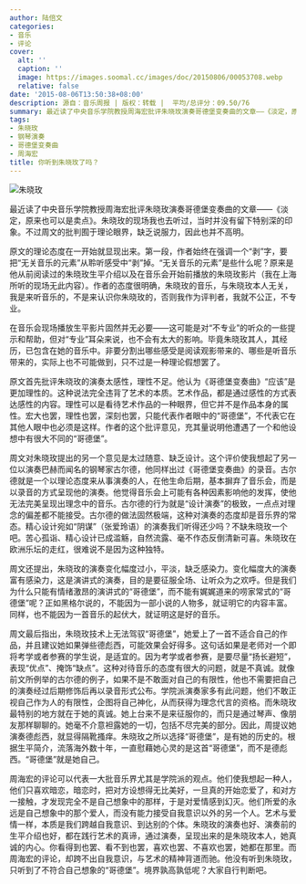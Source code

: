 ```yaml
---
author: 陆倍文
categories:
- 音乐
- 评论
cover:
  alt: ''
  caption: ''
  image: https://images.soomal.cc/images/doc/20150806/00053708.webp
  relative: false
date: '2015-08-06T13:50:38+08:00'
description: 源自：音乐周报 | 版权：转载 |  平均/总评分：09.50/76
summary: 最近读了中央音乐学院教授周海宏批评朱晓玫演奏哥德堡变奏曲的文章――《淡定，原来也可以是卖点》。朱晓玫的现场我也去听过，当时并没有留下特别深的印象。不过周文的批判囿于理论眼界，缺乏说服力，因此也并不高明……
tags:
- 朱晓玫
- 钢琴演奏
- 哥德堡变奏曲
- 周海宏
title: 你听到朱晓玫了吗？
---
```


![朱晓玫](https://images.soomal.cc/images/doc/20150806/00053708_01.webp)





最近读了中央音乐学院教授周海宏批评朱晓玫演奏哥德堡变奏曲的文章――《淡定，原来也可以是卖点》。朱晓玫的现场我也去听过，当时并没有留下特别深的印象。不过周文的批判囿于理论眼界，缺乏说服力，因此也并不高明。

原文的理论态度在一开始就显现出来。第一段，作者始终在强调一个“剥”字，要把“无关音乐的元素”从聆听感受中“剥”掉。“无关音乐的元素”是些什么呢？原来是他从前阅读过的朱晓玫生平介绍以及在音乐会开始前播放的朱晓玫影片（我在上海所听的现场无此内容）。作者的态度很明确，朱晓玫的音乐，与朱晓玫本人无关，我是来听音乐的，不是来认识你朱晓玫的，否则我作为评判者，我就不公正，不专业。

在音乐会现场播放生平影片固然并无必要――这可能是对“不专业”的听众的一些提示和帮助，但对“专业”耳朵来说，也不会有太大的影响。毕竟朱晓玫其人，其经历，已包含在她的音乐中。非要分割出哪些感受是阅读观影带来的、哪些是听音乐带来的，实际上也不可能做到，只不过是一种理论假想罢了。

原文首先批评朱晓玫的演奏太感性，理性不足。他认为《哥德堡变奏曲》“应该”是更加理性的。这种说法完全违背了艺术的本质。艺术作品，都是通过感性的方式表达感性的内容。理性可以是看待艺术作品的一种眼界，但它并不是作品本身的属性。宏大也罢，理性也罢，深刻也罢，只能代表作者眼中的“哥德堡”，不代表它在其他人眼中也必须是这样。作者的这个批评意见，充其量说明他遭遇了一个和他设想中有很大不同的“哥德堡”。

周文对朱晓玫提出的另一个意见是太过随意、缺乏设计。这个评价使我想起了另一位以演奏巴赫而闻名的钢琴家古尔德，他同样出过《哥德堡变奏曲》的录音。古尔德就是一个以理论态度来从事演奏的人，在他生命后期，基本摒弃了音乐会，而是以录音的方式呈现他的演奏。他觉得音乐会上可能有各种因素影响他的发挥，使他无法完美呈现出理念中的音乐。古尔德的行为就是“设计演奏”的极致，一点点对理念的偏差都不能接受。古尔德的做法固然极端，这种对演奏的态度却是音乐界的常态。精心设计宛如“阴谋”（张爱玲语）的演奏我们听得还少吗？不缺朱晓玫一个吧。苦心孤诣、精心设计已成滥觞，自然流露、毫不作态反倒清新可喜。朱晓玫在欧洲乐坛的走红，很难说不是因为这种独特。

周文还提出，朱晓玫的演奏变化幅度过小，平淡，缺乏感染力。变化幅度大的演奏富有感染力，这是演讲式的演奏，目的是要征服全场、让听众为之欢呼。但是我们为什么只能有情绪激昂的演讲式的“哥德堡”，而不能有娓娓道来的唠家常式的“哥德堡”呢？正如黑格尔说的，不能因为一部小说的人物多，就证明它的内容丰富。同样，也不能因为一首音乐的起伏大，就证明这是好的音乐。

周文最后指出，朱晓玫技术上无法驾驭“哥德堡”，她爱上了一首不适合自己的作品，并且建议她如果弹些德彪西，可能效果会好得多。这句话如果是老师对一个即将考学或者参赛的学生说，是适宜的。因为考学或者参赛，是要尽量“扬长避短”，表现“优点”、掩饰“缺点”。这种对待音乐的态度有很大的问题，就是不真诚。就像前文所例举的古尔德的例子，如果不是不敢面对自己的有限性，他也不需要把自己的演奏经过后期修饰后再以录音形式公布。学院派演奏家多有此问题，他们不敢正视自己作为人的有限性，企图将自己神化，从而获得为理念代言的资格。而朱晓玫最特别的地方就在于她的真诚。她上台来不是来征服你的，而只是通过琴声、像朋友那样聊聊的。她毫不介意袒露她的一切，包括不尽完美的部分。因此，周提议她演奏德彪西，就显得隔靴搔痒。朱晓玫之所以选择“哥德堡”，是有她的历史的。根据生平简介，流落海外数十年，一直慰藉她心灵的是这首“哥德堡”，而不是德彪西。“哥德堡”就是她自己。

周海宏的评论可以代表一大批音乐界尤其是学院派的观点。他们使我想起一种人，他们只喜欢暗恋，暗恋时，把对方设想得无比美好，一旦真的开始恋爱了，和对方一接触，才发现完全不是自己想象中的那样，于是对爱情感到幻灭。他们所爱的永远是自己想象中的那个爱人，而没有能力接受自我意识以外的另一个人。艺术与爱情一样，本质是我们跨越自我意识、到达别的个体。朱晓玫的演奏也好、演奏前的生平介绍也好，都在践行艺术的真谛，通过演奏，呈现出来的是朱晓玫本人，她真诚的内心。你看得到也罢、看不到也罢，喜欢也罢、不喜欢也罢，她都在那里。而周海宏的评论，却跨不出自我意识，与艺术的精神背道而驰。他没有听到朱晓玫，只听到了不符合自己想象的“哥德堡”。境界孰高孰低呢？大家自行判断吧。